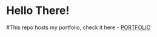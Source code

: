 # Hello There! 
#This repo hosts my portfolio, check it here - 
[PORTFOLIO](https://lakshmisuravajjala.github.io/portfolio/)
